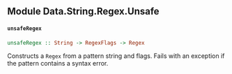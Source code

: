 ## Module Data.String.Regex.Unsafe

#### `unsafeRegex`

``` purescript
unsafeRegex :: String -> RegexFlags -> Regex
```

Constructs a `Regex` from a pattern string and flags. Fails with
an exception if the pattern contains a syntax error.


